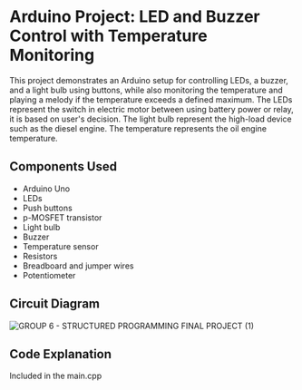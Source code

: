 # Arduino Project: LED and Buzzer Control with Temperature Monitoring

This project demonstrates an Arduino setup for controlling LEDs, a buzzer, and a light bulb using buttons, while also monitoring the temperature and playing a melody if the temperature exceeds a defined maximum.
The LEDs represent the switch in electric motor between using battery power or relay, it is based on user's decision. 
The light bulb represent the high-load device such as the diesel engine. 
The temperature represents the oil engine temperature. 


## Components Used

- Arduino Uno
- LEDs
- Push buttons
- p-MOSFET transistor
- Light bulb
- Buzzer
- Temperature sensor
- Resistors
- Breadboard and jumper wires
- Potentiometer 

## Circuit Diagram
![GROUP 6 - STRUCTURED PROGRAMMING FINAL PROJECT (1)](https://github.com/user-attachments/assets/c5a07f27-e895-468e-ac69-709bcff01751)

## Code Explanation 
Included in the main.cpp 




